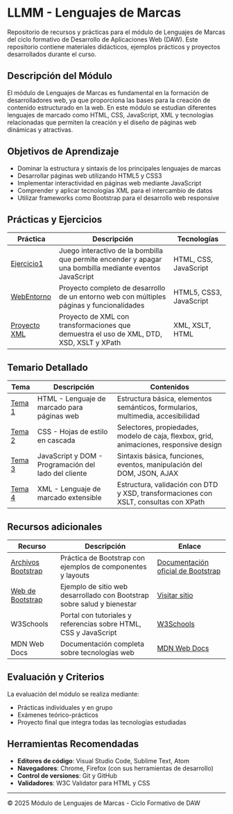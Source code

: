 # LLMM - Lenguajes de Marcas

Repositorio de recursos y prácticas para el módulo de Lenguajes de Marcas del ciclo formativo de Desarrollo de Aplicaciones Web (DAW). Este repositorio contiene materiales didácticos, ejemplos prácticos y proyectos desarrollados durante el curso.

## Descripción del Módulo

El módulo de Lenguajes de Marcas es fundamental en la formación de desarrolladores web, ya que proporciona las bases para la creación de contenido estructurado en la web. En este módulo se estudian diferentes lenguajes de marcado como HTML, CSS, JavaScript, XML y tecnologías relacionadas que permiten la creación y el diseño de páginas web dinámicas y atractivas.

## Objetivos de Aprendizaje

- Dominar la estructura y sintaxis de los principales lenguajes de marcas
- Desarrollar páginas web utilizando HTML5 y CSS3
- Implementar interactividad en páginas web mediante JavaScript
- Comprender y aplicar tecnologías XML para el intercambio de datos
- Utilizar frameworks como Bootstrap para el desarrollo web responsive

## Prácticas y Ejercicios

| Práctica | Descripción | Tecnologías |
|----------|-------------|-------------|
| [Ejercicio1](/Practicas/Bombilla.html) | Juego interactivo de la bombilla que permite encender y apagar una bombilla mediante eventos JavaScript | HTML, CSS, JavaScript |
| [WebEntorno](/WebEntorno/Index.html) | Proyecto completo de desarrollo de un entorno web con múltiples páginas y funcionalidades | HTML5, CSS3, JavaScript |
| [Proyecto XML](/Tema4/Proyecto/index.html) | Proyecto de XML con transformaciones que demuestra el uso de XML, DTD, XSD, XSLT y XPath | XML, XSLT, HTML |

## Temario Detallado

| Tema | Descripción | Contenidos |
|------|-------------|------------|
| [Tema 1](/Tema1/README.md) | HTML - Lenguaje de marcado para páginas web | Estructura básica, elementos semánticos, formularios, multimedia, accesibilidad |
| [Tema 2](/Tema2/readme.md) | CSS - Hojas de estilo en cascada | Selectores, propiedades, modelo de caja, flexbox, grid, animaciones, responsive design |
| [Tema 3](/Tema3/readme.md) | JavaScript y DOM - Programación del lado del cliente | Sintaxis básica, funciones, eventos, manipulación del DOM, JSON, AJAX |
| [Tema 4](/Tema4/README.md) | XML - Lenguaje de marcado extensible | Estructura, validación con DTD y XSD, transformaciones con XSLT, consultas con XPath |

## Recursos adicionales

| Recurso | Descripción | Enlace |
|---------|-------------|--------|
| [Archivos Bootstrap](/Tema2/Boostrap) | Práctica de Bootstrap con ejemplos de componentes y layouts | [Documentación oficial de Bootstrap](https://getbootstrap.com/docs/) |
| <a href="http://cuidatusalud.lovestoblog.com" target="_blank">Web de Bootstrap</a> | Ejemplo de sitio web desarrollado con Bootstrap sobre salud y bienestar | [Visitar sitio](http://cuidatusalud.lovestoblog.com) |
| W3Schools | Portal con tutoriales y referencias sobre HTML, CSS y JavaScript | [W3Schools](https://www.w3schools.com/) |
| MDN Web Docs | Documentación completa sobre tecnologías web | [MDN Web Docs](https://developer.mozilla.org/) |

## Evaluación y Criterios

La evaluación del módulo se realiza mediante:

- Prácticas individuales y en grupo
- Exámenes teórico-prácticos
- Proyecto final que integra todas las tecnologías estudiadas

## Herramientas Recomendadas

- **Editores de código**: Visual Studio Code, Sublime Text, Atom
- **Navegadores**: Chrome, Firefox (con sus herramientas de desarrollo)
- **Control de versiones**: Git y GitHub
- **Validadores**: W3C Validator para HTML y CSS

---

© 2025 Módulo de Lenguajes de Marcas - Ciclo Formativo de DAW
